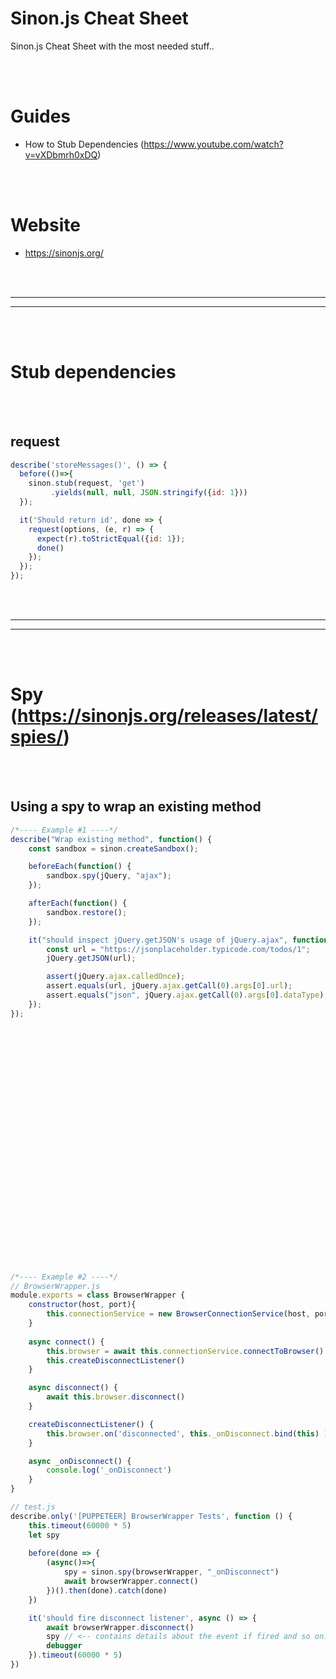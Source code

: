 # Sinon.js Cheat Sheet
Sinon.js Cheat Sheet with the most needed stuff..


<br><br>

# Guides
- How to Stub Dependencies (https://www.youtube.com/watch?v=vXDbmrh0xDQ)

<br><br>

# Website
- https://sinonjs.org/



<br><br>
_________________________________
_________________________________
<br><br>


# Stub dependencies

<br><br>

## request
```javascript
describe('storeMessages()', () => {
  before(()=>{
    sinon.stub(request, 'get')
         .yields(null, null, JSON.stringify({id: 1}))
  });

  it('Should return id', done => {
    request(options, (e, r) => {
      expect(r).toStrictEqual({id: 1});
      done()
    });
  });
});
```




























<br><br>
_________________________________
_________________________________
<br><br>


# Spy (https://sinonjs.org/releases/latest/spies/)

<br><br>

## Using a spy to wrap an existing method
```javascript
/*---- Example #1 ----*/
describe("Wrap existing method", function() {
    const sandbox = sinon.createSandbox();

    beforeEach(function() {
        sandbox.spy(jQuery, "ajax");
    });

    afterEach(function() {
        sandbox.restore();
    });

    it("should inspect jQuery.getJSON's usage of jQuery.ajax", function() {
        const url = "https://jsonplaceholder.typicode.com/todos/1";
        jQuery.getJSON(url);

        assert(jQuery.ajax.calledOnce);
        assert.equals(url, jQuery.ajax.getCall(0).args[0].url);
        assert.equals("json", jQuery.ajax.getCall(0).args[0].dataType);
    });
});





























/*---- Example #2 ----*/
// BrowserWrapper.js
module.exports = class BrowserWrapper {
    constructor(host, port){
        this.connectionService = new BrowserConnectionService(host, port)
    }
    
    async connect() {
        this.browser = await this.connectionService.connectToBrowser()
        this.createDisconnectListener()
    }

    async disconnect() {
        await this.browser.disconnect()
    }

    createDisconnectListener() {
        this.browser.on('disconnected', this._onDisconnect.bind(this) )
    }

    async _onDisconnect() {
        console.log('_onDisconnect')
    }
}

// test.js
describe.only('[PUPPETEER] BrowserWrapper Tests', function () {
    this.timeout(60000 * 5)
    let spy
    
    before(done => {
        (async()=>{
            spy = sinon.spy(browserWrapper, "_onDisconnect")
            await browserWrapper.connect()
        })().then(done).catch(done)
    })

    it('should fire disconnect listener', async () => {
        await browserWrapper.disconnect()
        spy // <-- contains details about the event if fired and so on..
        debugger
    }).timeout(60000 * 5)
})
```
